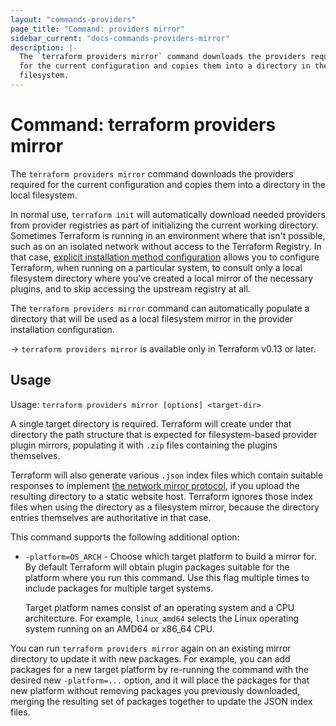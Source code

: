 ```yaml
---
layout: "commands-providers"
page_title: "Command: providers mirror"
sidebar_current: "docs-commands-providers-mirror"
description: |-
  The `terraform providers mirror` command downloads the providers required
  for the current configuration and copies them into a directory in the local
  filesystem.
---
```


# Command: terraform providers mirror

The `terraform providers mirror` command downloads the providers required
for the current configuration and copies them into a directory in the local
filesystem.

In normal use, `terraform init` will automatically download needed providers
from provider registries as part of initializing the current working directory.
Sometimes Terraform is running in an environment where that isn't possible,
such as on an isolated network without access to the Terraform Registry. In
that case,
[explicit installation method configuration](../cli-config.html#explicit-installation-method-configuration)
allows you to configure Terraform, when running on a particular system, to
consult only a local filesystem directory where you've created a local mirror
of the necessary plugins, and to skip accessing the upstream registry at all.

The `terraform providers mirror` command can automatically populate a directory
that will be used as a local filesystem mirror in the provider installation
configuration.

-> `terraform providers mirror` is available only in Terraform v0.13 or later.

## Usage

Usage: `terraform providers mirror [options] <target-dir>`

A single target directory is required. Terraform will create under that
directory the path structure that is expected for filesystem-based provider
plugin mirrors, populating it with `.zip` files containing the plugins
themselves.

Terraform will also generate various `.json` index files which contain suitable
responses to implement
[the network mirror protocol](/docs/internals/provider-network-mirror-protocol.html),
if you upload the resulting directory to a static website host. Terraform
ignores those index files when using the directory as a filesystem mirror,
because the directory entries themselves are authoritative in that case.

This command supports the following additional option:

* `-platform=OS_ARCH` - Choose which target platform to build a mirror for.
  By default Terraform will obtain plugin packages suitable for the platform
  where you run this command. Use this flag multiple times to include packages
  for multiple target systems.

  Target platform names consist of an operating system and a CPU
  architecture. For example, `linux_amd64` selects the Linux operating system
  running on an AMD64 or x86_64 CPU.

You can run `terraform providers mirror` again on an existing mirror directory
to update it with new packages. For example, you can add packages for a new
target platform by re-running the command with the desired new `-platform=...`
option, and it will place the packages for that new platform without removing
packages you previously downloaded, merging the resulting set of packages
together to update the JSON index files.
